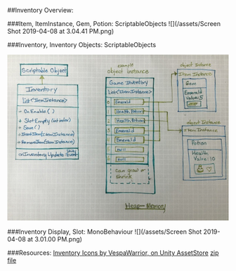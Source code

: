 ##Inventory Overview:


###Item, ItemInstance, Gem, Potion: ScriptableObjects
![](/assets/Screen Shot 2019-04-08 at 3.04.41 PM.png)

###Inventory, Inventory Objects: ScriptableObjects

![Inventory Scriptable Objects](/assets/IMG_3136.JPG)

###Inventory Display, Slot: MonoBehaviour
![](/assets/Screen Shot 2019-04-08 at 3.01.00 PM.png)


###Resources:
[Inventory Icons by VespaWarrior, on Unity AssetStore](http://www.vespawarrior.com/portfolio/)
[zip file](https://utdallas.box.com/v/TinyAssets-Inventory)